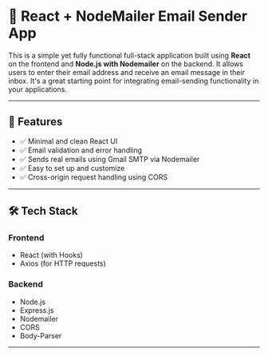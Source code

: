 # 📧 React + NodeMailer Email Sender App

This is a simple yet fully functional full-stack application built using **React** on the frontend and **Node.js with Nodemailer** on the backend. It allows users to enter their email address and receive an email message in their inbox. It's a great starting point for integrating email-sending functionality in your applications.

---

## 🌟 Features

- ✅ Minimal and clean React UI
- ✅ Email validation and error handling
- ✅ Sends real emails using Gmail SMTP via Nodemailer
- ✅ Easy to set up and customize
- ✅ Cross-origin request handling using CORS

---

## 🛠 Tech Stack

### Frontend

- React (with Hooks)
- Axios (for HTTP requests)

### Backend

- Node.js
- Express.js
- Nodemailer
- CORS
- Body-Parser

---
